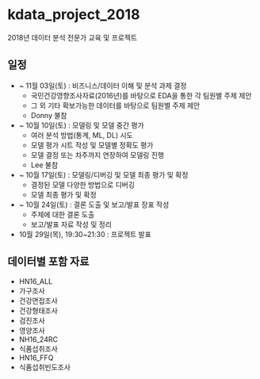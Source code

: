 # kdata_project_2018
2018년 데이터 분석 전문가 교육 및 프로젝트

## 일정

* ~ 11월 03일(토) : 비즈니스/데이터 이해 및 분석 과제 결정
  * 국민건강영향조사자료(2016년)를 바탕으로 EDA을 통한 각 팀원별 주제 제안 
  * 그 외 기타 확보가능한 데이터를 바탕으로 팀원별 주제 제안
  * Donny 불참
* ~ 10월 10일(토) : 모델링 및 모델 중간 평가
  * 여러 분석 방법(통계, ML, DL) 시도
  * 모델 평가 시트 작성 및 모델별 정확도 평가
  * 모델 결정 또는 차주까지 연장하여 모델링 진행
  * Lee 불참
* ~ 10월 17일(토) : 모델링/디버깅 및 모델 최종 평가 및 확정
  * 결정된 모델 다양한 방법으로 디버깅
  * 모델 최종 평가 및 확정
* ~ 10월 24일(토) : 결론 도출 및 보고/발표 장표 작성
  * 주제에 대한 결론 도출
  * 보고/발표 자료 작성 및 정리
* 10월 29일(목), 19:30~21:30 : 프로젝트 발표


## 데이터별 포함 자료
* HN16_ALL
 * 가구조사
 * 건강면접조사
 * 건강형태조사
 * 검진조사
 * 영양조사
* NH16_24RC
 * 식품섭취조사
* HN16_FFQ
 * 식품섭취빈도조사

